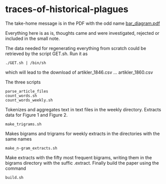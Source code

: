 # traces-of-historical-plagues

The take-home message is in the PDF with the odd name [bar_diagram.pdf](bar_diagram.pdf)

Everything here is as is, thoughts came and were investigated,
rejected or included in the small note.

The data needed for regenerating everything from scratch could be
retrieved by the script GET.sh. Run it as

```
./GET.sh | /bin/sh
```

which will lead to the download of artikler_1846.csv ... artikler_1860.csv

The three scripts

```
parse_article_files
count_words.sh 
count_words_weekly.sh 
```
Tokenizes and aggregates text in text files in the weekly directory. 
Extracts data for Figure 1 and Figure 2.

```
make_trigrams.sh
```

Makes bigrams and trigrams for weekly extracts in the directories with the same names

```
make_n-gram_extracts.sh
```

Make extracts with the fifty most frequent bigrams, writing them in the bigrams directory with the suffic .extract.
Finally build the paper using the command

```
build.sh
```





